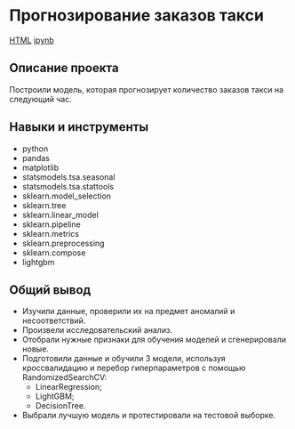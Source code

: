 # Прогнозирование заказов такси

[HTML](https://github.com/AntonS8/Portfolio/blob/main/time_series_taxi_orders/time_series_taxi_orders.html) [ipynb](https://github.com/AntonS8/Portfolio/blob/main/time_series_taxi_orders/time_series_taxi_orders.ipynb)

## Описание проекта

Построили модель, которая прогнозирует количество заказов такси на следующий час.

## Навыки и инструменты

- python
- pandas
- matplotlib
- statsmodels.tsa.seasonal
- statsmodels.tsa.stattools
- sklearn.model_selection
- sklearn.tree
- sklearn.linear_model
- sklearn.pipeline
- sklearn.metrics
- sklearn.preprocessing
- sklearn.compose
- lightgbm

## Общий вывод

- Изучили данные, проверили их на предмет аномалий и несоответствий.
- Произвели исследовательский анализ.
- Отобрали нужные признаки для обучения моделей и сгенерировали новые.
- Подготовили данные и обучили 3 модели, используя кроссвалидацию и перебор гиперпараметров с помощью RandomizedSearchCV:
  - LinearRegression;
  - LightGBM;
  - DecisionTree.
- Выбрали лучшую модель и протестировали на тестовой выборке.



